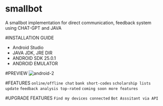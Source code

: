 # smallbot
A smallbot implementation for direct communication, feedback system using CHAT-GPT and JAVA 

#INSTALLATION GUIDE
* Android Studio
* JAVA JDK, JRE DIR
* ANDROID SDK 25.0.1
* ANDROID EMULATOR

#PREVIEW
![android-2](https://user-images.githubusercontent.com/24855083/230250478-62c668d4-c748-432c-93a7-2738af03605c.png)


#FEATURES
``` online/offline chat ```
``` bank short-codes ```
``` scholarship lists update ```
``` feedback analysis top-rated ```
``` coming soon more features ```


#UPGRADE FEATURES
 ``` Find my devices connected ```
 ``` Bot Asssitant via API ```
